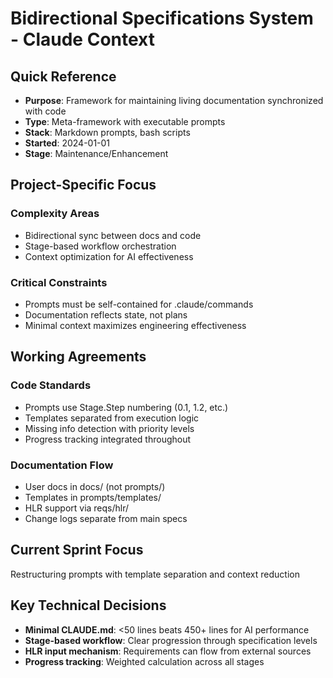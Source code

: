 # Bidirectional Specifications System - Claude Context

## Quick Reference
- **Purpose**: Framework for maintaining living documentation synchronized with code
- **Type**: Meta-framework with executable prompts
- **Stack**: Markdown prompts, bash scripts
- **Started**: 2024-01-01
- **Stage**: Maintenance/Enhancement

## Project-Specific Focus

### Complexity Areas
- Bidirectional sync between docs and code
- Stage-based workflow orchestration
- Context optimization for AI effectiveness

### Critical Constraints
- Prompts must be self-contained for .claude/commands
- Documentation reflects state, not plans
- Minimal context maximizes engineering effectiveness

## Working Agreements

### Code Standards
- Prompts use Stage.Step numbering (0.1, 1.2, etc.)
- Templates separated from execution logic
- Missing info detection with priority levels
- Progress tracking integrated throughout

### Documentation Flow
- User docs in docs/ (not prompts/)
- Templates in prompts/templates/
- HLR support via reqs/hlr/
- Change logs separate from main specs

## Current Sprint Focus
Restructuring prompts with template separation and context reduction

## Key Technical Decisions
- **Minimal CLAUDE.md**: <50 lines beats 450+ lines for AI performance
- **Stage-based workflow**: Clear progression through specification levels
- **HLR input mechanism**: Requirements can flow from external sources
- **Progress tracking**: Weighted calculation across all stages